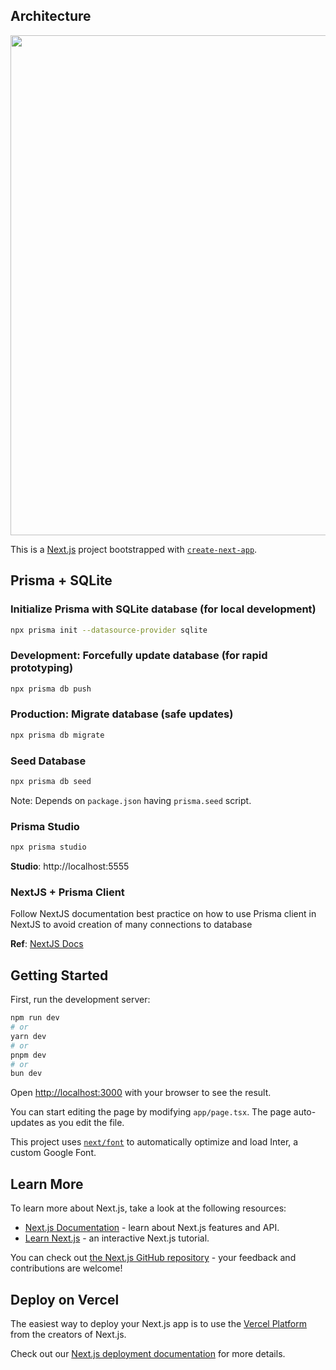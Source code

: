 ## Architecture

<image src="docs/component-snapshot-1.png" width="800px" height="auto"/>

This is a [Next.js](https://nextjs.org/) project bootstrapped with [`create-next-app`](https://github.com/vercel/next.js/tree/canary/packages/create-next-app).

## Prisma + SQLite

### Initialize Prisma with SQLite database (for local development)

```sh
npx prisma init --datasource-provider sqlite
```

### Development: Forcefully update database (for rapid prototyping)

```sh
npx prisma db push
```

### Production: Migrate database (safe updates)

```sh
npx prisma db migrate
```

### Seed Database

```sh
npx prisma db seed
```

Note: Depends on `package.json` having `prisma.seed` script.

### Prisma Studio

```sh
npx prisma studio
```

**Studio**: http://localhost:5555

### NextJS + Prisma Client

Follow NextJS documentation best practice on how to use Prisma client in NextJS to avoid creation of many connections to database

**Ref**: [NextJS Docs](https://www.prisma.io/docs/orm/more/help-and-troubleshooting/help-articles/nextjs-prisma-client-dev-practices)

## Getting Started

First, run the development server:

```bash
npm run dev
# or
yarn dev
# or
pnpm dev
# or
bun dev
```

Open [http://localhost:3000](http://localhost:3000) with your browser to see the result.

You can start editing the page by modifying `app/page.tsx`. The page auto-updates as you edit the file.

This project uses [`next/font`](https://nextjs.org/docs/basic-features/font-optimization) to automatically optimize and load Inter, a custom Google Font.

## Learn More

To learn more about Next.js, take a look at the following resources:

- [Next.js Documentation](https://nextjs.org/docs) - learn about Next.js features and API.
- [Learn Next.js](https://nextjs.org/learn) - an interactive Next.js tutorial.

You can check out [the Next.js GitHub repository](https://github.com/vercel/next.js/) - your feedback and contributions are welcome!

## Deploy on Vercel

The easiest way to deploy your Next.js app is to use the [Vercel Platform](https://vercel.com/new?utm_medium=default-template&filter=next.js&utm_source=create-next-app&utm_campaign=create-next-app-readme) from the creators of Next.js.

Check out our [Next.js deployment documentation](https://nextjs.org/docs/deployment) for more details.
